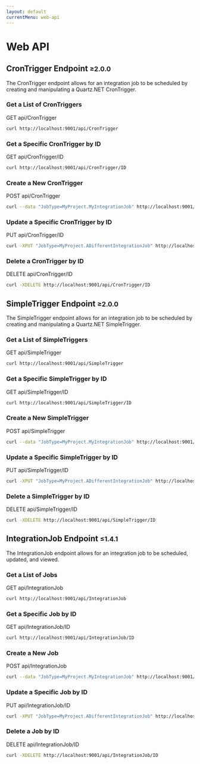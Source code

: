 ```yaml
---
layout: default
currentMenu: web-api
---
```


# Web API

<h2>CronTrigger Endpoint <small>&ge;2.0.0</small></h2>

The CronTrigger endpoint allows for an integration job to be scheduled by creating and manipulating a Quartz.NET CronTrigger.

### Get a List of CronTriggers
GET api/CronTrigger
```sh   
curl http://localhost:9001/api/CronTrigger
```

### Get a Specific CronTrigger by ID
GET api/CronTrigger/ID
```sh
curl http://localhost:9001/api/CronTrigger/ID
```

### Create a New CronTrigger
POST api/CronTrigger
```sh
curl --data "JobType=MyProject.MyIntegrationJob" http://localhost:9001/api/CronTrigger
```

### Update a Specific CronTrigger by ID
PUT api/CronTrigger/ID
```sh
curl -XPUT "JobType=MyProject.ADifferentIntegrationJob" http://localhost:9001/api/CronTrigger/ID
```

### Delete a CronTrigger by ID
DELETE api/CronTrigger/ID
```sh
curl -XDELETE http://localhost:9001/api/CronTrigger/ID
```

<h2>SimpleTrigger Endpoint <small>&ge;2.0.0</small></h2>

The SimpleTrigger endpoint allows for an integration job to be scheduled by creating and manipulating a Quartz.NET SimpleTrigger.

### Get a List of SimpleTriggers
GET api/SimpleTrigger
```sh   
curl http://localhost:9001/api/SimpleTrigger
```

### Get a Specific SimpleTrigger by ID
GET api/SimpleTrigger/ID
```sh
curl http://localhost:9001/api/SimpleTrigger/ID
```

### Create a New SimpleTrigger
POST api/SimpleTrigger
```sh
curl --data "JobType=MyProject.MyIntegrationJob" http://localhost:9001/api/SimpleTrigger
```

### Update a Specific SimpleTrigger by ID
PUT api/SimpleTrigger/ID
```sh
curl -XPUT "JobType=MyProject.ADifferentIntegrationJob" http://localhost:9001/api/SimpleTrigger/ID
```

### Delete a SimpleTrigger by ID
DELETE api/SimpleTrigger/ID
```sh
curl -XDELETE http://localhost:9001/api/SimpleTrigger/ID
```

<h2>IntegrationJob Endpoint <small>&le;1.4.1</small></h2>

The IntegrationJob endpoint allows for an integration job to be scheduled, updated, and viewed.

### Get a List of Jobs
GET api/IntegrationJob
```sh
curl http://localhost:9001/api/IntegrationJob
```

### Get a Specific Job by ID
GET api/IntegrationJob/ID
```sh
curl http://localhost:9001/api/IntegrationJob/ID
```

### Create a New Job
POST api/IntegrationJob
```sh
curl --data "JobType=MyProject.MyIntegrationJob" http://localhost:9001/api/IntegrationJob
```

### Update a Specific Job by ID
PUT api/IntegrationJob/ID
```sh
curl -XPUT "JobType=MyProject.ADifferentIntegrationJob" http://localhost:9001/api/IntegrationJob/ID
```

### Delete a Job by ID
DELETE api/IntegrationJob/ID
```sh
curl -XDELETE http://localhost:9001/api/IntegrationJob/ID
```